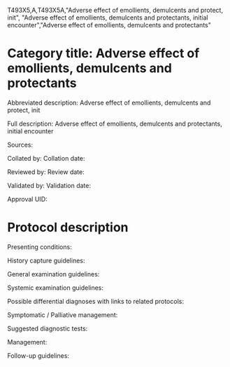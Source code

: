 T493X5,A,T493X5A,"Adverse effect of emollients, demulcents and protect, init", "Adverse effect of emollients, demulcents and protectants, initial encounter","Adverse effect of emollients, demulcents and protectants"
# Category title: Adverse effect of emollients, demulcents and protectants

Abbreviated description: Adverse effect of emollients, demulcents and protect, init

Full description: Adverse effect of emollients, demulcents and protectants, initial encounter

Sources:

Collated by:
Collation date:

Reviewed by:
Review date:

Validated by:
Validation date:

Approval UID:

# Protocol description

Presenting conditions:

History capture guidelines:

General examination guidelines:

Systemic examination guidelines:

Possible differential diagnoses with links to related protocols:

Symptomatic / Palliative management:

Suggested diagnostic tests:

Management:

Follow-up guidelines:
